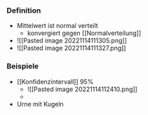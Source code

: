 ### Definition
 + Mittelwert ist normal verteilt
	 + konvergiert gegen [[Normalverteilung]]
 + ![[Pasted image 20221114111305.png]]
 + ![[Pasted image 20221114111327.png]]

### Beispiele
+ [[Konfidenzintervall]] 95%
	+ ![[Pasted image 20221114112410.png]]
	+ 
+ Urne mit Kugeln